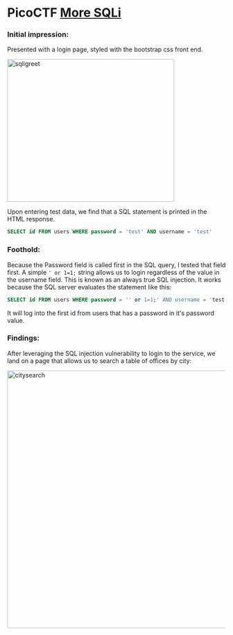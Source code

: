 # PicoCTF [More SQLi](https://play.picoctf.org/practice/challenge/358)
### Initial impression:
Presented with a login page, styled with the bootstrap css front end.

<img width="385" height="329" alt="sqligreet" src="https://github.com/user-attachments/assets/bafb20b9-11c1-41d5-8ff6-7046e04cd8cc" />

Upon entering test data, we find that a SQL statement is printed in the HTML response.

```sql
SELECT id FROM users WHERE password = 'test' AND username = 'test'
```

### Foothold:
Because the Password field is called first in the SQL query, I tested that field first.
A simple ```' or 1=1;``` string allows us to login regardless of the value in the username field. This is known as an always true SQL injection. It works because the SQL server evaluates the statement like this:
```sql
SELECT id FROM users WHERE password = '' or 1=1;' AND username = 'test'
```
It will log into the first id from users that has a password in it's password value.

### Findings:
After leveraging the SQL injection vulnerability to login to the service, we land on a page that allows us to search a table of offices by city:

<img width="583" height="594" alt="citysearch" src="https://github.com/user-attachments/assets/4e12929a-5a81-4405-81a1-35e68a9ac036" />

